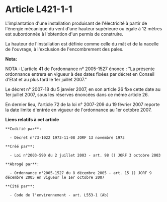 # Article L421-1-1

L'implantation d'une installation produisant de l'électricité à partir de l'énergie mécanique du vent d'une hauteur
supérieure ou égale à 12 mètres est subordonnée à l'obtention d'un permis de construire.

La hauteur de l'installation est définie comme celle du mât et de la nacelle de l'ouvrage, à l'exclusion de l'encombrement
des pales.

**Nota:**

NOTA : L'article 41 de l'ordonnance n° 2005-1527 énonce : "La présente ordonnance entrera en vigueur à des dates fixées par
décret en Conseil d'Etat et au plus tard le 1er juillet 2007."

Le décret n° 2007-18 du 5 janvier 2007, en son article 26 fixe cette date au 1er juillet 2007, sous les réserves énoncées
dans ce même article 26.

En dernier lieu, l'article 72 de la loi n° 2007-209 du 19 février 2007 reporte la date limite d'entrée en vigueur de
l'ordonnance au 1er octobre 2007.

**Liens relatifs à cet article**

	**Codifié par**:

	  - Décret n°73-1022 1973-11-08 JORF 13 novembre 1973

	**Créé par**:

	  - Loi n°2003-590 du 2 juillet 2003 - art. 98 () JORF 3 octobre 2003

	**Abrogé par**:

	  - Ordonnance n°2005-1527 du 8 décembre 2005 - art. 15 () JORF 9 décembre 2005 en vigueur le 1er octobre 2007

	**Cité par**:

	  - Code de l'environnement - art. L553-1 (Ab)
